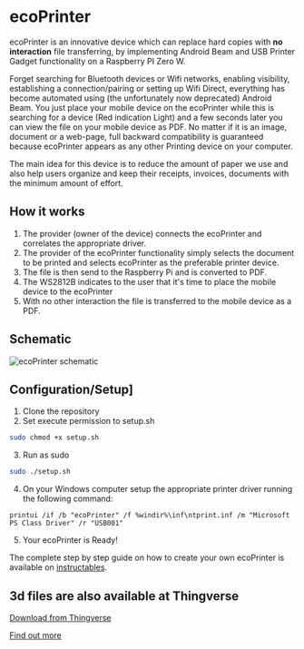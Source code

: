 # ecoPrinter
ecoPrinter is an innovative device which can replace hard copies with **no interaction** file transferring, by implementing Android Beam and USB Printer Gadget functionality on a Raspberry PI Zero W.

Forget searching for Bluetooth devices or Wifi networks, enabling visibility, establishing a connection/pairing or setting up Wifi Direct, everything has become automated using (the unfortunately now deprecated) Android Beam. You just place your mobile device on the ecoPrinter while this is searching for a device (Red indication Light) and a few seconds later you can view the file on your mobile device as PDF. No matter if it is an image, document or a web-page, full backward compatibility is guaranteed because ecoPrinter appears as any other Printing device  on your computer.

The main idea for this device is to reduce the amount of paper we use and also help users organize and keep their receipts, invoices, documents with the minimum amount of effort.
<!--more-->
## How it works
1. The provider (owner of the device) connects the ecoPrinter and correlates the appropriate driver.
2. The provider of the ecoPrinter functionality simply selects the document to be printed and selects ecoPrinter as the preferable printer device.
3. The file is then send to the Raspberry Pi and is converted to PDF.
4. The WS2812B indicates to the user that it's time to place the mobile device to the ecoPrinter
5. With no other interaction the file is transferred to the mobile device as a PDF.

## Schematic
![ecoPrinter schematic](https://novamostra.com/wp-content/uploads/2020/02/ecoPrinterSchematic.png)

## Configuration/Setup]
1. Clone the repository
2. Set execute permission to setup.sh
```bash
sudo chmod +x setup.sh
```
3. Run as sudo
```bash
sudo ./setup.sh
```
4. On your Windows computer setup the appropriate printer driver running the following command:
```
printui /if /b "ecoPrinter" /f %windir%\inf\ntprint.inf /m "Microsoft PS Class Driver" /r "USB001"
```
5. Your ecoPrinter is Ready!

The complete step by step guide on how to create your own ecoPrinter is available on [instructables](https://www.instructables.com/id/EcoPrinter/).

## 3d files are also available at Thingverse
[Download from Thingverse](https://www.thingiverse.com/thing:4164764)

[Find out more](https://novamostra.com/2020/02/15/ecoprinter/)
